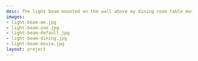 ```yaml
---
desc: The light beam mounted on the wall above my dining room table moves on an axis to support dining and movie modes.
images:
- light-beam-me.jpg
- light-beam-one.jpg
- light-beam-default.jpg
- light-beam-dining.jpg
- light-beam-movie.jpg
layout: project
---
```

